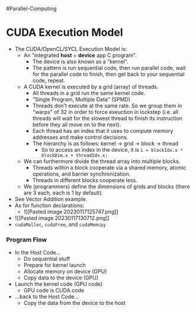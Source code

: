 #Parallel-Computing 
# CUDA Execution Model
- The CUDA/OpenCL/SYCL Execution Model is:
	- An "integrated **host** + **device** app C program".
		- The device is also known as a "kernel".
		- The pattern is run sequential code, then run parallel code, wait for the parallel code to finish, then get back to your sequential code, repeat.
	- A CUDA kernel is executed by a grid (array) of threads.
		- All threads in a grid run the same kernel code.
		- "Single Program, Multiple Data" (SPMD)
		- Threads don't execute at the same rate. So we group them in "warps" of 32 in order to force exeuction in lockstep (i.e. all threads will wait for the slowest thread to finish its instruction before they all move on to the next).
		- Each thread has an index that it uses to compute memory addresses and make control decisions.
		- The hierarchy is as follows: kernel -> grid -> block -> thread
			- So to access an index in the device, it is `i = blockIdx.x * blockDim.x + threadIdx.x;`
	- We can furthermore divide the thread array into multiple blocks.
		- Threads within a block cooperate via a shared memory, atomic operations, and barrier synchronization.
		- Threads in different blocks cooperate less.
	- We (programmers) define the dimensions of grids and blocks (there are 3 each, each is 1 by default).
- See Vector Addition example.
- As for function declarations:
	- ![[Pasted image 20230117125747.png]]
- ![[Pasted image 20230117130712.png]]
- `cudaMalloc`, `cudaFree`, and `cudaMemcpy`

### Program Flow
- In the Host Code...
	- Do sequential stuff
	- Prepare for kernel launch
	- Allocate memory on device (GPU)
	- Copy data to the device (GPU)
- Launch the kernel code (GPU code)
	- GPU code is CUDA code
- ...back to the Host Code...
	- Copy the data from the device to the host